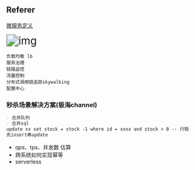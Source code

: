 ## Referer

[微服务定义](https://www.ruanyifeng.com/blog/2022/04/microservice.html)

<img src="https://img-blog.csdnimg.cn/20201028155034694.png?x-oss-process=image/watermark,type_ZmFuZ3poZW5naGVpdGk,shadow_10,text_aHR0cHM6Ly9ibG9nLmNzZG4ubmV0L3dlaXhpbl80NjQ5MTA3MQ==,size_16,color_FFFFFF,t_70#pic_center" alt="img" style="zoom:200%;" />


```
负载均衡 lb
服务治理
链路监控
流量控制
分布式调用链追踪skywalking
配置中心
```

### 秒杀场景解决方案(极海channel)
```markdown
- 合并队列
- 合并sql
update xx set stock = stock -1 where id = xxxx and stock > 0 -- 行锁
先insert再update
```

- qps、tps、并发数 估算
- 跨系统如何实现幂等
- serverless

